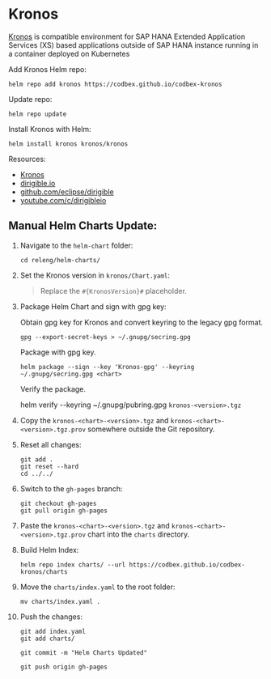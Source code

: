 # Kronos

[Kronos](https://github.com/codbex/codbex-kronos) is compatible environment for SAP HANA Extended Application Services (XS) based applications outside of SAP HANA instance running in a container deployed on Kubernetes

Add Kronos Helm repo:

```console
helm repo add kronos https://codbex.github.io/codbex-kronos
```

Update repo:

```console
helm repo update
```

Install Kronos with Helm:

```console
helm install kronos kronos/kronos
```

Resources:
- [Kronos](https://github.com/codbex/codbex-kronos)
- [dirigible.io](https://www.dirigible.io)
- [github.com/eclipse/dirigible](https://github.com/eclipse/dirigible)
- [youtube.com/c/dirigibleio](https://www.youtube.com/c/dirigibleio)


## Manual Helm Charts Update:

1. Navigate to the `helm-chart` folder:
    ```
    cd releng/helm-charts/
    ```
1. Set the Kronos version in `kronos/Chart.yaml`:

    > Replace the `#{KronosVersion}#` placeholder.

1. Package Helm Chart and sign with gpg key:

    Obtain gpg key for Kronos and convert keyring to the legacy gpg format.

    `gpg --export-secret-keys > ~/.gnupg/secring.gpg`

    Package with gpg key.

    `helm package --sign --key 'Kronos-gpg' --keyring ~/.gnupg/secring.gpg <chart>`

    Verify the package.

    helm verify --keyring ~/.gnupg/pubring.gpg `kronos-<version>.tgz`

2. Copy the `kronos-<chart>-<version>.tgz` and `kronos-<chart>-<version>.tgz.prov` somewhere outside the Git repository.

3. Reset all changes:

    ```
    git add .
    git reset --hard
    cd ../../
    ```

4. Switch to the `gh-pages` branch:

    ```
    git checkout gh-pages
    git pull origin gh-pages
    ```

5. Paste the `kronos-<chart>-<version>.tgz` and `kronos-<chart>-<version>.tgz.prov` chart into the `charts` directory.

6. Build Helm Index:

    ```
    helm repo index charts/ --url https://codbex.github.io/codbex-kronos/charts
    ```

7. Move the `charts/index.yaml` to the root folder:

    ```
    mv charts/index.yaml .
    ```

8. Push the changes:

    ```
    git add index.yaml
    git add charts/

    git commit -m "Helm Charts Updated"

    git push origin gh-pages
    ```
